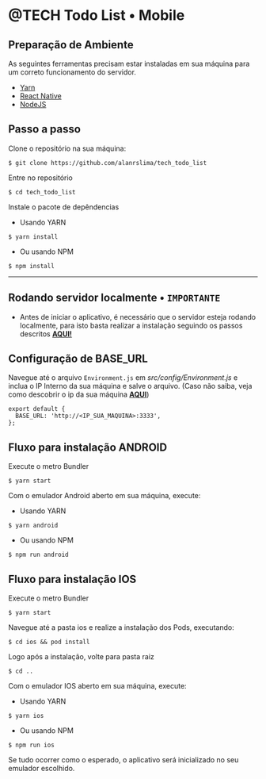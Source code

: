 # @TECH Todo List • Mobile

## Preparação de Ambiente

As seguintes ferramentas precisam estar instaladas em sua máquina para um correto funcionamento do servidor.

- [Yarn](https://classic.yarnpkg.com/pt-BR/docs/install/#mac-stable)
- [React Native](https://reactnative.dev/docs/0.61/getting-started)
- [NodeJS](https://nodejs.org/en/download/)

## Passo a passo

Clone o repositório na sua máquina:

```
$ git clone https://github.com/alanrslima/tech_todo_list
```

Entre no repositório

```
$ cd tech_todo_list
```

Instale o pacote de depêndencias

* Usando YARN
```
$ yarn install
```
* Ou usando NPM
```
$ npm install
```
---

## Rodando servidor localmente • `IMPORTANTE`
* Antes de iniciar o aplicativo, é necessário que o servidor esteja rodando localmente, para isto basta realizar a instalação seguindo os passos descritos [**AQUI!**](https://github.com/alanrslima/tech_todo_list_backend)

## Configuração de BASE_URL
Navegue até o arquivo `Environment.js` em *src/config/Environment.js* e inclua o IP Interno da sua máquina e salve o arquivo. (Caso não saiba, veja como descobrir o ip da sua máquina [**AQUI**](https://tecnoblog.net/309657/como-descobrir-qual-e-o-meu-ip/))

```
export default {
  BASE_URL: 'http://<IP_SUA_MAQUINA>:3333',
};
```


## Fluxo para instalação ANDROID

Execute o metro Bundler 
```
$ yarn start
```


Com o emulador Android aberto em sua máquina, execute:
* Usando YARN
```
$ yarn android
```
* Ou usando NPM
```
$ npm run android
```

## Fluxo para instalação IOS 

Execute o metro Bundler 
```
$ yarn start
```
Navegue até a pasta ios e realize a instalação dos Pods, executando:
```
$ cd ios && pod install
```

Logo após a instalação, volte para pasta raiz
```
$ cd ..
```

Com o emulador IOS aberto em sua máquina, execute:
* Usando YARN
```
$ yarn ios
```
* Ou usando NPM
```
$ npm run ios
```

Se tudo ocorrer como o esperado, o aplicativo será inicializado no seu emulador escolhido.

